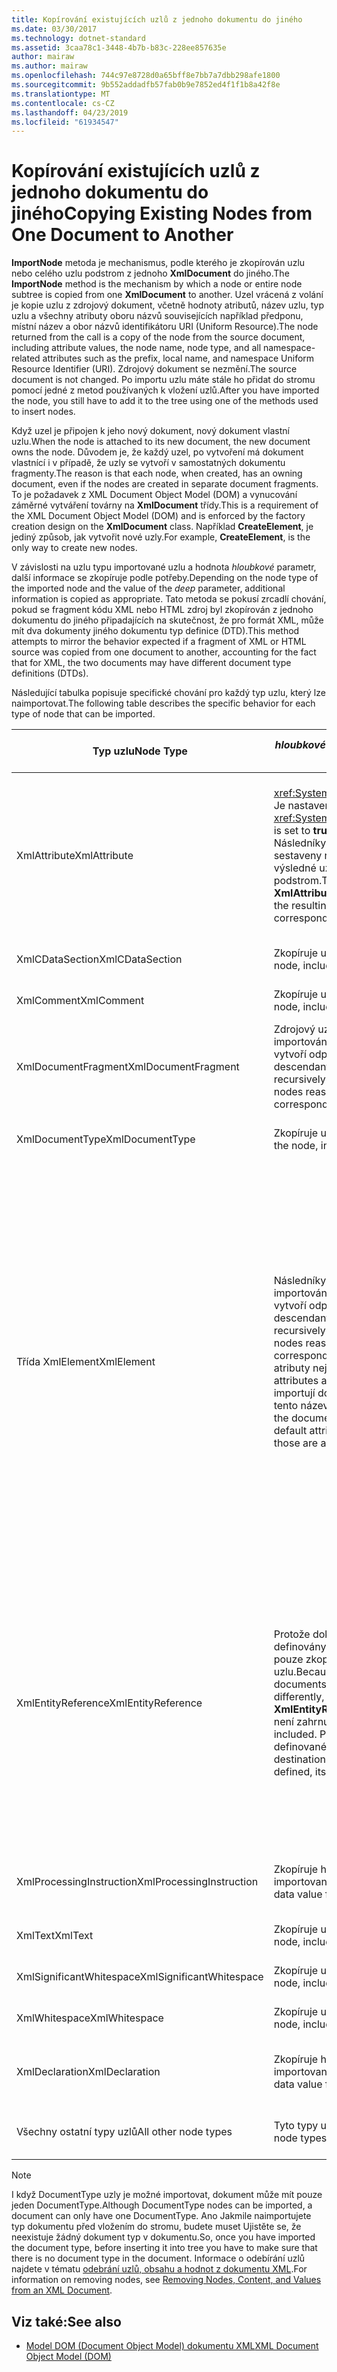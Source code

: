 ```yaml
---
title: Kopírování existujících uzlů z jednoho dokumentu do jiného
ms.date: 03/30/2017
ms.technology: dotnet-standard
ms.assetid: 3caa78c1-3448-4b7b-b83c-228ee857635e
author: mairaw
ms.author: mairaw
ms.openlocfilehash: 744c97e8728d0a65bff8e7bb7a7dbb298afe1800
ms.sourcegitcommit: 9b552addadfb57fab0b9e7852ed4f1f1b8a42f8e
ms.translationtype: MT
ms.contentlocale: cs-CZ
ms.lasthandoff: 04/23/2019
ms.locfileid: "61934547"
---
```

# <a name="copying-existing-nodes-from-one-document-to-another"></a><span data-ttu-id="9c6c5-102">Kopírování existujících uzlů z jednoho dokumentu do jiného</span><span class="sxs-lookup"><span data-stu-id="9c6c5-102">Copying Existing Nodes from One Document to Another</span></span>
<span data-ttu-id="9c6c5-103">**ImportNode** metoda je mechanismus, podle kterého je zkopírován uzlu nebo celého uzlu podstrom z jednoho **XmlDocument** do jiného.</span><span class="sxs-lookup"><span data-stu-id="9c6c5-103">The **ImportNode** method is the mechanism by which a node or entire node subtree is copied from one **XmlDocument** to another.</span></span> <span data-ttu-id="9c6c5-104">Uzel vrácená z volání je kopie uzlu z zdrojový dokument, včetně hodnoty atributů, název uzlu, typ uzlu a všechny atributy oboru názvů souvisejících například předponu, místní název a obor názvů identifikátoru URI (Uniform Resource).</span><span class="sxs-lookup"><span data-stu-id="9c6c5-104">The node returned from the call is a copy of the node from the source document, including attribute values, the node name, node type, and all namespace-related attributes such as the prefix, local name, and namespace Uniform Resource Identifier (URI).</span></span> <span data-ttu-id="9c6c5-105">Zdrojový dokument se nezmění.</span><span class="sxs-lookup"><span data-stu-id="9c6c5-105">The source document is not changed.</span></span> <span data-ttu-id="9c6c5-106">Po importu uzlu máte stále ho přidat do stromu pomocí jedné z metod používaných k vložení uzlů.</span><span class="sxs-lookup"><span data-stu-id="9c6c5-106">After you have imported the node, you still have to add it to the tree using one of the methods used to insert nodes.</span></span>  
  
 <span data-ttu-id="9c6c5-107">Když uzel je připojen k jeho nový dokument, nový dokument vlastní uzlu.</span><span class="sxs-lookup"><span data-stu-id="9c6c5-107">When the node is attached to its new document, the new document owns the node.</span></span> <span data-ttu-id="9c6c5-108">Důvodem je, že každý uzel, po vytvoření má dokument vlastnící i v případě, že uzly se vytvoří v samostatných dokumentu fragmenty.</span><span class="sxs-lookup"><span data-stu-id="9c6c5-108">The reason is that each node, when created, has an owning document, even if the nodes are created in separate document fragments.</span></span> <span data-ttu-id="9c6c5-109">To je požadavek z XML Document Object Model (DOM) a vynucování záměrné vytváření továrny na **XmlDocument** třídy.</span><span class="sxs-lookup"><span data-stu-id="9c6c5-109">This is a requirement of the XML Document Object Model (DOM) and is enforced by the factory creation design on the **XmlDocument** class.</span></span> <span data-ttu-id="9c6c5-110">Například **CreateElement**, je jediný způsob, jak vytvořit nové uzly.</span><span class="sxs-lookup"><span data-stu-id="9c6c5-110">For example, **CreateElement**, is the only way to create new nodes.</span></span>  
  
 <span data-ttu-id="9c6c5-111">V závislosti na uzlu typu importované uzlu a hodnota *hloubkové* parametr, další informace se zkopíruje podle potřeby.</span><span class="sxs-lookup"><span data-stu-id="9c6c5-111">Depending on the node type of the imported node and the value of the *deep* parameter, additional information is copied as appropriate.</span></span> <span data-ttu-id="9c6c5-112">Tato metoda se pokusí zrcadlí chování, pokud se fragment kódu XML nebo HTML zdroj byl zkopírován z jednoho dokumentu do jiného připadajících na skutečnost, že pro formát XML, může mít dva dokumenty jiného dokumentu typ definice (DTD).</span><span class="sxs-lookup"><span data-stu-id="9c6c5-112">This method attempts to mirror the behavior expected if a fragment of XML or HTML source was copied from one document to another, accounting for the fact that for XML, the two documents may have different document type definitions (DTDs).</span></span>  
  
 <span data-ttu-id="9c6c5-113">Následující tabulka popisuje specifické chování pro každý typ uzlu, který lze naimportovat.</span><span class="sxs-lookup"><span data-stu-id="9c6c5-113">The following table describes the specific behavior for each type of node that can be imported.</span></span>  
  
|<span data-ttu-id="9c6c5-114">Typ uzlu</span><span class="sxs-lookup"><span data-stu-id="9c6c5-114">Node Type</span></span>|<span data-ttu-id="9c6c5-115">*hloubkové* parametr má hodnotu true</span><span class="sxs-lookup"><span data-stu-id="9c6c5-115">*deep* parameter is true</span></span>|<span data-ttu-id="9c6c5-116">*hloubkové* parametr má hodnotu false</span><span class="sxs-lookup"><span data-stu-id="9c6c5-116">*deep* parameter is false</span></span>|  
|---------------|------------------------------|-------------------------------|  
|<span data-ttu-id="9c6c5-117">XmlAttribute</span><span class="sxs-lookup"><span data-stu-id="9c6c5-117">XmlAttribute</span></span>|<span data-ttu-id="9c6c5-118"><xref:System.Xml.XmlAttribute.Specified%2A> Je nastavena na **true** na XmlAttribute.</span><span class="sxs-lookup"><span data-stu-id="9c6c5-118">The <xref:System.Xml.XmlAttribute.Specified%2A> is set to **true** on the XmlAttribute.</span></span> <span data-ttu-id="9c6c5-119">Následníky zdroje **XmlAttribute** jsou sestaveny rekurzivně importovány a výsledné uzly k vytvoření odpovídající podstrom.</span><span class="sxs-lookup"><span data-stu-id="9c6c5-119">The descendants of the source **XmlAttribute** are recursively imported and the resulting nodes reassembled to form the corresponding subtree.</span></span>|<span data-ttu-id="9c6c5-120">*Hloubkové* parametru se nedá použít u **XmlAttribute** uzly, proto, že vždy provádějí jejich podřízené uzly s nimi při importu.</span><span class="sxs-lookup"><span data-stu-id="9c6c5-120">The *deep* parameter does not apply to **XmlAttribute** nodes, because they always carry their child nodes with them when imported.</span></span>|  
|<span data-ttu-id="9c6c5-121">XmlCDataSection</span><span class="sxs-lookup"><span data-stu-id="9c6c5-121">XmlCDataSection</span></span>|<span data-ttu-id="9c6c5-122">Zkopíruje uzel, včetně jeho data.</span><span class="sxs-lookup"><span data-stu-id="9c6c5-122">Copies the node, including its data.</span></span>|<span data-ttu-id="9c6c5-123">Zkopíruje uzel, včetně jeho data.</span><span class="sxs-lookup"><span data-stu-id="9c6c5-123">Copies the node, including its data.</span></span>|  
|<span data-ttu-id="9c6c5-124">XmlComment</span><span class="sxs-lookup"><span data-stu-id="9c6c5-124">XmlComment</span></span>|<span data-ttu-id="9c6c5-125">Zkopíruje uzel, včetně jeho data.</span><span class="sxs-lookup"><span data-stu-id="9c6c5-125">Copies the node, including its data.</span></span>|<span data-ttu-id="9c6c5-126">Zkopíruje uzel, včetně jeho data.</span><span class="sxs-lookup"><span data-stu-id="9c6c5-126">Copies the node, including its data.</span></span>|  
|<span data-ttu-id="9c6c5-127">XmlDocumentFragment</span><span class="sxs-lookup"><span data-stu-id="9c6c5-127">XmlDocumentFragment</span></span>|<span data-ttu-id="9c6c5-128">Zdrojový uzel následníky jsou rekurzivně importovány a výsledné uzly sestaveny a vytvoří odpovídající podstrom.</span><span class="sxs-lookup"><span data-stu-id="9c6c5-128">The descendants of the source node are recursively imported and the resulting nodes reassembled to form the corresponding subtree.</span></span>|<span data-ttu-id="9c6c5-129">Prázdná **XmlDocumentFragment** se vytvoří.</span><span class="sxs-lookup"><span data-stu-id="9c6c5-129">An empty **XmlDocumentFragment** is created.</span></span>|  
|<span data-ttu-id="9c6c5-130">XmlDocumentType</span><span class="sxs-lookup"><span data-stu-id="9c6c5-130">XmlDocumentType</span></span>|<span data-ttu-id="9c6c5-131">Zkopíruje uzel, včetně jeho data.\*</span><span class="sxs-lookup"><span data-stu-id="9c6c5-131">Copies the node, including its data.\*</span></span>|<span data-ttu-id="9c6c5-132">Zkopíruje uzel, včetně jeho data.\*</span><span class="sxs-lookup"><span data-stu-id="9c6c5-132">Copies the node, including its data.\*</span></span>|  
|<span data-ttu-id="9c6c5-133">Třída XmlElement</span><span class="sxs-lookup"><span data-stu-id="9c6c5-133">XmlElement</span></span>|<span data-ttu-id="9c6c5-134">Následníky elementu zdroje jsou rekurzivně importovány a výsledné uzly sestaveny a vytvoří odpovídající podstrom.</span><span class="sxs-lookup"><span data-stu-id="9c6c5-134">The descendants of the source element are recursively imported and the resulting nodes reassembled to form the corresponding subtree.</span></span> <span data-ttu-id="9c6c5-135">**Poznámka:**  Výchozí atributy nejsou zkopírovány.</span><span class="sxs-lookup"><span data-stu-id="9c6c5-135">**Note:**  Default attributes are not copied.</span></span> <span data-ttu-id="9c6c5-136">Pokud dokument importují do definuje výchozí atributy pro tento název elementu, ty jsou přiřazeny.</span><span class="sxs-lookup"><span data-stu-id="9c6c5-136">If the document being imported into defines default attributes for this element name, those are assigned.</span></span>|<span data-ttu-id="9c6c5-137">Zadaný atribut uzly source element importují a vygenerovaný **XmlAttribute** uzly jsou připojeny k nového elementu.</span><span class="sxs-lookup"><span data-stu-id="9c6c5-137">Specified attribute nodes of the source element are imported, and the generated **XmlAttribute** nodes are attached to the new element.</span></span> <span data-ttu-id="9c6c5-138">Nejsou zkopírovány podřízených uzlů.</span><span class="sxs-lookup"><span data-stu-id="9c6c5-138">The descendant nodes are not copied.</span></span> <span data-ttu-id="9c6c5-139">**Poznámka:**  Výchozí atributy nejsou zkopírovány.</span><span class="sxs-lookup"><span data-stu-id="9c6c5-139">**Note:**  Default attributes are not copied.</span></span> <span data-ttu-id="9c6c5-140">Pokud dokument importují do definuje výchozí atributy pro tento název elementu, ty jsou přiřazeny.</span><span class="sxs-lookup"><span data-stu-id="9c6c5-140">If the document being imported into defines default attributes for this element name, those are assigned.</span></span>|  
|<span data-ttu-id="9c6c5-141">XmlEntityReference</span><span class="sxs-lookup"><span data-stu-id="9c6c5-141">XmlEntityReference</span></span>|<span data-ttu-id="9c6c5-142">Protože dokumenty zdroj a cíl může mít definovány rozdílně entity, tato metoda pouze zkopíruje **XmlEntityReference** uzlu.</span><span class="sxs-lookup"><span data-stu-id="9c6c5-142">Because the source and destination documents could have the entities defined differently, this method only copies the **XmlEntityReference** node.</span></span> <span data-ttu-id="9c6c5-143">Náhradní text není zahrnut.</span><span class="sxs-lookup"><span data-stu-id="9c6c5-143">The replacement text is not included.</span></span> <span data-ttu-id="9c6c5-144">Pokud má dokument cílové entity definované, jeho hodnota přiřazena.</span><span class="sxs-lookup"><span data-stu-id="9c6c5-144">If the destination document has the entity defined, its value is assigned.</span></span>|<span data-ttu-id="9c6c5-145">Protože dokumenty zdroj a cíl může mít definovány rozdílně entity, tato metoda pouze zkopíruje **XmlEntityReference** uzlu.</span><span class="sxs-lookup"><span data-stu-id="9c6c5-145">Because the source and destination documents could have the entities defined differently, this method only copies the **XmlEntityReference** node.</span></span> <span data-ttu-id="9c6c5-146">Náhradní text není zahrnut.</span><span class="sxs-lookup"><span data-stu-id="9c6c5-146">The replacement text is not included.</span></span> <span data-ttu-id="9c6c5-147">Pokud má dokument cílové entity definované, jeho hodnota přiřazena.</span><span class="sxs-lookup"><span data-stu-id="9c6c5-147">If the destination document has the entity defined, its value is assigned.</span></span>|  
|<span data-ttu-id="9c6c5-148">XmlProcessingInstruction</span><span class="sxs-lookup"><span data-stu-id="9c6c5-148">XmlProcessingInstruction</span></span>|<span data-ttu-id="9c6c5-149">Zkopíruje hodnoty cíle a dat z importovaných uzlu.</span><span class="sxs-lookup"><span data-stu-id="9c6c5-149">Copies the target and data value from the imported node.</span></span>|<span data-ttu-id="9c6c5-150">Zkopíruje hodnoty cíle a dat z importovaných uzlu.</span><span class="sxs-lookup"><span data-stu-id="9c6c5-150">Copies the target and data value from the imported node.</span></span>|  
|<span data-ttu-id="9c6c5-151">XmlText</span><span class="sxs-lookup"><span data-stu-id="9c6c5-151">XmlText</span></span>|<span data-ttu-id="9c6c5-152">Zkopíruje uzel, včetně jeho data.</span><span class="sxs-lookup"><span data-stu-id="9c6c5-152">Copies the node, including its data.</span></span>|<span data-ttu-id="9c6c5-153">Zkopíruje uzel, včetně jeho data.</span><span class="sxs-lookup"><span data-stu-id="9c6c5-153">Copies the node, including its data.</span></span>|  
|<span data-ttu-id="9c6c5-154">XmlSignificantWhitespace</span><span class="sxs-lookup"><span data-stu-id="9c6c5-154">XmlSignificantWhitespace</span></span>|<span data-ttu-id="9c6c5-155">Zkopíruje uzel, včetně jeho data.</span><span class="sxs-lookup"><span data-stu-id="9c6c5-155">Copies the node, including its data.</span></span>|<span data-ttu-id="9c6c5-156">Zkopíruje uzel, včetně jeho data.</span><span class="sxs-lookup"><span data-stu-id="9c6c5-156">Copies the node, including its data.</span></span>|  
|<span data-ttu-id="9c6c5-157">XmlWhitespace</span><span class="sxs-lookup"><span data-stu-id="9c6c5-157">XmlWhitespace</span></span>|<span data-ttu-id="9c6c5-158">Zkopíruje uzel, včetně jeho data.</span><span class="sxs-lookup"><span data-stu-id="9c6c5-158">Copies the node, including its data.</span></span>|<span data-ttu-id="9c6c5-159">Zkopíruje uzel, včetně jeho data.</span><span class="sxs-lookup"><span data-stu-id="9c6c5-159">Copies the node, including its data.</span></span>|  
|<span data-ttu-id="9c6c5-160">XmlDeclaration</span><span class="sxs-lookup"><span data-stu-id="9c6c5-160">XmlDeclaration</span></span>|<span data-ttu-id="9c6c5-161">Zkopíruje hodnoty cíle a dat z importovaných uzlu.</span><span class="sxs-lookup"><span data-stu-id="9c6c5-161">Copies the target and data value from the imported node.</span></span>|<span data-ttu-id="9c6c5-162">Zkopíruje hodnoty cíle a dat z importovaných uzlu.</span><span class="sxs-lookup"><span data-stu-id="9c6c5-162">Copies the target and data value from the imported node.</span></span>|  
|<span data-ttu-id="9c6c5-163">Všechny ostatní typy uzlů</span><span class="sxs-lookup"><span data-stu-id="9c6c5-163">All other node types</span></span>|<span data-ttu-id="9c6c5-164">Tyto typy uzlů se nedají importovat.</span><span class="sxs-lookup"><span data-stu-id="9c6c5-164">These node types cannot be imported.</span></span>|<span data-ttu-id="9c6c5-165">Tyto typy uzlů se nedají importovat.</span><span class="sxs-lookup"><span data-stu-id="9c6c5-165">These node types cannot be imported.</span></span>|  
  
> [!NOTE]
>  <span data-ttu-id="9c6c5-166">I když DocumentType uzly je možné importovat, dokument může mít pouze jeden DocumentType.</span><span class="sxs-lookup"><span data-stu-id="9c6c5-166">Although DocumentType nodes can be imported, a document can only have one DocumentType.</span></span> <span data-ttu-id="9c6c5-167">Ano Jakmile naimportujete typ dokumentu před vložením do stromu, budete muset Ujistěte se, že neexistuje žádný dokument typ v dokumentu.</span><span class="sxs-lookup"><span data-stu-id="9c6c5-167">So, once you have imported the document type, before inserting it into tree you have to make sure that there is no document type in the document.</span></span> <span data-ttu-id="9c6c5-168">Informace o odebírání uzlů najdete v tématu [odebrání uzlů, obsahu a hodnot z dokumentu XML](../../../../docs/standard/data/xml/removing-nodes-content-and-values-from-an-xml-document.md).</span><span class="sxs-lookup"><span data-stu-id="9c6c5-168">For information on removing nodes, see [Removing Nodes, Content, and Values from an XML Document](../../../../docs/standard/data/xml/removing-nodes-content-and-values-from-an-xml-document.md).</span></span>  
  
## <a name="see-also"></a><span data-ttu-id="9c6c5-169">Viz také:</span><span class="sxs-lookup"><span data-stu-id="9c6c5-169">See also</span></span>

- [<span data-ttu-id="9c6c5-170">Model DOM (Document Object Model) dokumentu XML</span><span class="sxs-lookup"><span data-stu-id="9c6c5-170">XML Document Object Model (DOM)</span></span>](../../../../docs/standard/data/xml/xml-document-object-model-dom.md)
